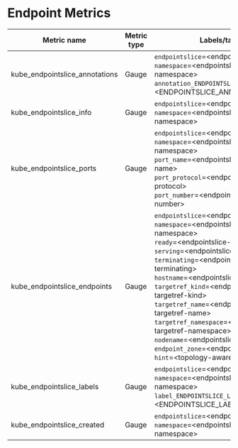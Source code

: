 # Endpoint Metrics

| Metric name| Metric type | Labels/tags | Status |
| ---------- | ----------- | ----------- | ----------- |
| kube_endpointslice_annotations | Gauge | `endpointslice`=&lt;endpointslice-name&gt; <br> `namespace`=&lt;endpointslice-namespace&gt; <br> `annotation_ENDPOINTSLICE_ANNOTATION`=&lt;ENDPOINTSLICE_ANNOTATION&gt;  | EXPERIMENTAL |
| kube_endpointslice_info | Gauge | `endpointslice`=&lt;endpointslice-name&gt; <br> `namespace`=&lt;endpointslice-namespace&gt;  | EXPERIMENTAL |
| kube_endpointslice_ports | Gauge | `endpointslice`=&lt;endpointslice-name&gt; <br> `namespace`=&lt;endpointslice-namespace&gt; <br> `port_name`=&lt;endpointslice-port-name&gt; <br> `port_protocol`=&lt;endpointslice-port-protocol&gt; <br> `port_number`=&lt;endpointslice-port-number&gt; | EXPERIMENTAL |
| kube_endpointslice_endpoints | Gauge | `endpointslice`=&lt;endpointslice-name&gt; <br> `namespace`=&lt;endpointslice-namespace&gt; <br> `ready`=&lt;endpointslice-ready&gt; <br> `serving`=&lt;endpointslice-serving&gt; <br> `terminating`=&lt;endpointslice-terminating&gt; <br> `hostname`=&lt;endpointslice-hostname&gt; <br> `targetref_kind`=&lt;endpointslice-targetref-kind&gt; <br> `targetref_name`=&lt;endpointslice-targetref-name&gt; <br> `targetref_namespace`=&lt;endpointslice-targetref-namespace&gt; <br> `nodename`=&lt;endpointslice-nodename&gt; <br> `endpoint_zone`=&lt;endpointslice-zone&gt; <br> `hint`=&lt;topology-aware-routing-hint&gt; | EXPERIMENTAL |
| kube_endpointslice_labels | Gauge | `endpointslice`=&lt;endpointslice-name&gt; <br> `namespace`=&lt;endpointslice-namespace&gt; <br> `label_ENDPOINTSLICE_LABEL`=&lt;ENDPOINTSLICE_LABEL&gt;  | EXPERIMENTAL |
| kube_endpointslice_created | Gauge | `endpointslice`=&lt;endpointslice-name&gt; <br> `namespace`=&lt;endpointslice-namespace&gt; | EXPERIMENTAL |
